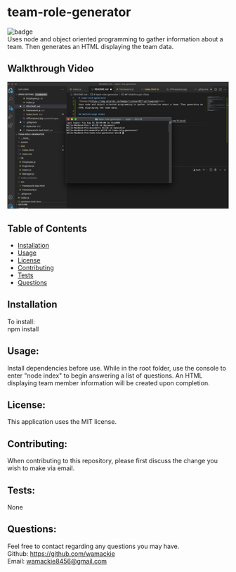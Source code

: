 # team-role-generator
![badge](https://img.shields.io/badge/license-MIT-yellowgreen)<br>
Uses node and object oriented programming to gather information about a team. Then generates an HTML displaying the team data.

## Walkthrough Video

[![Walkthrough](assets/images/screencastify.png)](https://drive.google.com/file/d/1nEa_EJn0IVALtcoEyQWn4J2oWgoIcA9R/view "Walkthrough")
    
## Table of Contents
* [Installation](#installation)
* [Usage](#usage)
* [License](#license)
* [Contributing](#contributing)
* [Tests](#tests)
* [Questions](#questions)
    
## Installation
To install:<br>
npm install
    
## Usage:
Install dependencies before use. While in the root folder, use the console to enter "node index" to begin answering a list of questions. An HTML displaying team member information will be created upon completion.
    
## License:
This application uses the MIT license.
    
## Contributing:
When contributing to this repository, please first discuss the change you wish to make via email.
    
## Tests:
None
    
## Questions:
Feel free to contact regarding any questions you may have.<br>
Github: https://github.com/wamackie<br>
Email: wamackie8456@gmail.com
